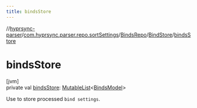 ```yaml
---
title: bindsStore
---
```

//[hyprsync-parser](../../../../index.html)/[com.hyprsync.parser.repo.sortSettings](../../index.html)/[BindsRepo](../index.html)/[BindStore](index.html)/[bindsStore](binds-store.html)



# bindsStore



[jvm]\
private val [bindsStore](binds-store.html): [MutableList](https://kotlinlang.org/api/core/kotlin-stdlib/kotlin.collections/-mutable-list/index.html)&lt;[BindsModel](../../../com.hyprsync.parser.models/-binds-model/index.html)&gt;



Use to store processed `bind settings`.



